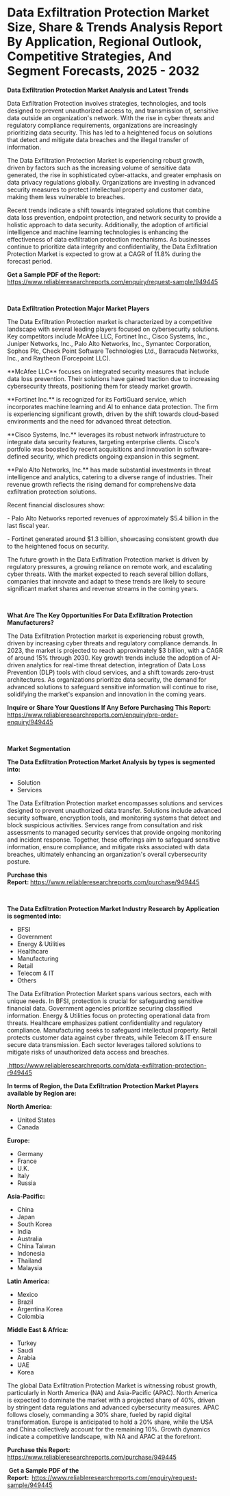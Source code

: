 <p><h1>Data Exfiltration Protection Market Size, Share & Trends Analysis Report By Application, Regional Outlook, Competitive Strategies, And Segment Forecasts, 2025 - 2032</h1></p><p><strong>Data Exfiltration Protection Market Analysis and Latest Trends</strong></p>
<p><p>Data Exfiltration Protection involves strategies, technologies, and tools designed to prevent unauthorized access to, and transmission of, sensitive data outside an organization's network. With the rise in cyber threats and regulatory compliance requirements, organizations are increasingly prioritizing data security. This has led to a heightened focus on solutions that detect and mitigate data breaches and the illegal transfer of information.</p><p>The Data Exfiltration Protection Market is experiencing robust growth, driven by factors such as the increasing volume of sensitive data generated, the rise in sophisticated cyber-attacks, and greater emphasis on data privacy regulations globally. Organizations are investing in advanced security measures to protect intellectual property and customer data, making them less vulnerable to breaches.</p><p>Recent trends indicate a shift towards integrated solutions that combine data loss prevention, endpoint protection, and network security to provide a holistic approach to data security. Additionally, the adoption of artificial intelligence and machine learning technologies is enhancing the effectiveness of data exfiltration protection mechanisms. As businesses continue to prioritize data integrity and confidentiality, the Data Exfiltration Protection Market is expected to grow at a CAGR of 11.8% during the forecast period.</p></p>
<p><strong>Get a Sample PDF of the Report:&nbsp;</strong> <a href="https://www.reliableresearchreports.com/enquiry/request-sample/949445?utm_campaign=41&utm_medium=2&utm_source=Github&utm_content=ia&utm_term=17042025&utm_id=data-exfiltration-protection">https://www.reliableresearchreports.com/enquiry/request-sample/949445</a></p>
<p>&nbsp;</p>
<p><strong>Data Exfiltration Protection Major Market Players</strong></p>
<p><p>The Data Exfiltration Protection market is characterized by a competitive landscape with several leading players focused on cybersecurity solutions. Key competitors include McAfee LLC, Fortinet Inc., Cisco Systems, Inc., Juniper Networks, Inc., Palo Alto Networks, Inc., Symantec Corporation, Sophos Plc, Check Point Software Technologies Ltd., Barracuda Networks, Inc., and Raytheon (Forcepoint LLC). </p><p>**McAfee LLC** focuses on integrated security measures that include data loss prevention. Their solutions have gained traction due to increasing cybersecurity threats, positioning them for steady market growth. </p><p>**Fortinet Inc.** is recognized for its FortiGuard service, which incorporates machine learning and AI to enhance data protection. The firm is experiencing significant growth, driven by the shift towards cloud-based environments and the need for advanced threat detection.</p><p>**Cisco Systems, Inc.** leverages its robust network infrastructure to integrate data security features, targeting enterprise clients. Cisco's portfolio was boosted by recent acquisitions and innovation in software-defined security, which predicts ongoing expansion in this segment.</p><p>**Palo Alto Networks, Inc.** has made substantial investments in threat intelligence and analytics, catering to a diverse range of industries. Their revenue growth reflects the rising demand for comprehensive data exfiltration protection solutions.</p><p>Recent financial disclosures show: </p><p>- Palo Alto Networks reported revenues of approximately $5.4 billion in the last fiscal year. </p><p>- Fortinet generated around $1.3 billion, showcasing consistent growth due to the heightened focus on security.</p><p>The future growth in the Data Exfiltration Protection market is driven by regulatory pressures, a growing reliance on remote work, and escalating cyber threats. With the market expected to reach several billion dollars, companies that innovate and adapt to these trends are likely to secure significant market shares and revenue streams in the coming years.</p></p>
<p>&nbsp;</p>
<p><strong>What Are The Key Opportunities For Data Exfiltration Protection Manufacturers?</strong></p>
<p><p>The Data Exfiltration Protection market is experiencing robust growth, driven by increasing cyber threats and regulatory compliance demands. In 2023, the market is projected to reach approximately $3 billion, with a CAGR of around 15% through 2030. Key growth trends include the adoption of AI-driven analytics for real-time threat detection, integration of Data Loss Prevention (DLP) tools with cloud services, and a shift towards zero-trust architectures. As organizations prioritize data security, the demand for advanced solutions to safeguard sensitive information will continue to rise, solidifying the market's expansion and innovation in the coming years.</p></p>
<p><strong>Inquire or Share Your Questions If Any Before Purchasing This Report:</strong> <a href="https://www.reliableresearchreports.com/enquiry/pre-order-enquiry/949445?utm_campaign=41&utm_medium=2&utm_source=Github&utm_content=ia&utm_term=17042025&utm_id=data-exfiltration-protection">https://www.reliableresearchreports.com/enquiry/pre-order-enquiry/949445</a></p>
<p>&nbsp;</p>
<p><strong>Market Segmentation</strong></p>
<p><strong>The Data Exfiltration Protection Market Analysis by types is segmented into:</strong></p>
<p><ul><li>Solution</li><li>Services</li></ul></p>
<p><p>The Data Exfiltration Protection market encompasses solutions and services designed to prevent unauthorized data transfer. Solutions include advanced security software, encryption tools, and monitoring systems that detect and block suspicious activities. Services range from consultation and risk assessments to managed security services that provide ongoing monitoring and incident response. Together, these offerings aim to safeguard sensitive information, ensure compliance, and mitigate risks associated with data breaches, ultimately enhancing an organization's overall cybersecurity posture.</p></p>
<p><strong>Purchase this Report:&nbsp;</strong><a href="https://www.reliableresearchreports.com/purchase/949445?utm_campaign=41&utm_medium=2&utm_source=Github&utm_content=ia&utm_term=17042025&utm_id=data-exfiltration-protection">https://www.reliableresearchreports.com/purchase/949445</a></p>
<p>&nbsp;</p>
<p><strong>The Data Exfiltration Protection Market Industry Research by Application is segmented into:</strong></p>
<p><ul><li>BFSI</li><li>Government</li><li>Energy & Utilities</li><li>Healthcare</li><li>Manufacturing</li><li>Retail</li><li>Telecom & IT</li><li>Others</li></ul></p>
<p><p>The Data Exfiltration Protection Market spans various sectors, each with unique needs. In BFSI, protection is crucial for safeguarding sensitive financial data. Government agencies prioritize securing classified information. Energy & Utilities focus on protecting operational data from threats. Healthcare emphasizes patient confidentiality and regulatory compliance. Manufacturing seeks to safeguard intellectual property. Retail protects customer data against cyber threats, while Telecom & IT ensure secure data transmission. Each sector leverages tailored solutions to mitigate risks of unauthorized data access and breaches.</p></p>
<p><a href="https://www.reliableresearchreports.com/data-exfiltration-protection-r949445?utm_campaign=41&utm_medium=2&utm_source=Github&utm_content=ia&utm_term=17042025&utm_id=data-exfiltration-protection">&nbsp;https://www.reliableresearchreports.com/data-exfiltration-protection-r949445</a></p>
<p><strong>In terms of Region, the Data Exfiltration Protection Market Players available by Region are:</strong></p>
<p>
    <p> <strong> North America: </strong>
        <ul>
            <li>United States</li>
            <li>Canada</li>
        </ul>
        </p> 
    <p> <strong> Europe: </strong>
        <ul>
            <li>Germany</li>
            <li>France</li>
            <li>U.K.</li>
            <li>Italy</li>
            <li>Russia</li>
        </ul>
        </p> 
    <p> <strong> Asia-Pacific: </strong>
        <ul>
            <li>China</li>
            <li>Japan</li>
            <li>South Korea</li>
            <li>India</li>
            <li>Australia</li>
            <li>China Taiwan</li>
            <li>Indonesia</li>
            <li>Thailand</li>
            <li>Malaysia</li>
        </ul>
        </p> 
    <p> <strong> Latin America: </strong>
        <ul>
            <li>Mexico</li>
            <li>Brazil</li>
            <li>Argentina Korea</li>
            <li>Colombia</li>
        </ul>
        </p> 
    <p> <strong> Middle East & Africa: </strong>
        <ul>
            <li>Turkey</li>
            <li>Saudi</li>
            <li>Arabia</li>
            <li>UAE</li>
            <li>Korea</li>
        </ul>
    </p>
    </p>
<p><p>The global Data Exfiltration Protection Market is witnessing robust growth, particularly in North America (NA) and Asia-Pacific (APAC). North America is expected to dominate the market with a projected share of 40%, driven by stringent data regulations and advanced cybersecurity measures. APAC follows closely, commanding a 30% share, fueled by rapid digital transformation. Europe is anticipated to hold a 20% share, while the USA and China collectively account for the remaining 10%. Growth dynamics indicate a competitive landscape, with NA and APAC at the forefront.</p></p>
<p><strong>Purchase this Report: </strong><a href="https://www.reliableresearchreports.com/purchase/949445?utm_campaign=41&utm_medium=2&utm_source=Github&utm_content=ia&utm_term=17042025&utm_id=data-exfiltration-protection">https://www.reliableresearchreports.com/purchase/949445</a></p>
<p>&nbsp;<strong>Get a Sample PDF of the Report:&nbsp;&nbsp;</strong><a href="https://www.reliableresearchreports.com/enquiry/request-sample/949445?utm_campaign=41&utm_medium=2&utm_source=Github&utm_content=ia&utm_term=17042025&utm_id=data-exfiltration-protection">https://www.reliableresearchreports.com/enquiry/request-sample/949445</a></p>
<p><strong></strong></p>
<p><p></p><p></p><p></p></p>
